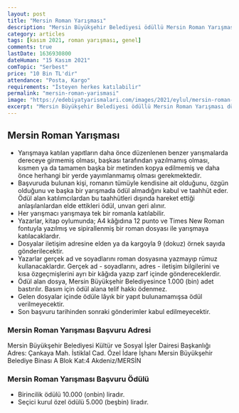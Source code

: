 ```yaml
---
layout: post
title: "Mersin Roman Yarışması"
description: "Mersin Büyükşehir Belediyesi ödüllü Mersin Roman Yarışması düzenleniyor."
category: articles
tags: [kasım 2021, roman yarışması, genel]
comments: true
lastDate: 1636930800 
dateHuman: "15 Kasım 2021"
comTopic: "Serbest"
price: "10 Bin TL'dir"
attendance: "Posta, Kargo"
requirements: "İsteyen herkes katılabilir"
permalink: "mersin-roman-yarismasi"
image: "https://edebiyatyarismalari.com/images/2021/eylul/mersin-roman-yarismasi.jpg"
excerpt: "Mersin Büyükşehir Belediyesi ödüllü Mersin Roman Yarışması düzenleniyor."
---
```


## Mersin Roman Yarışması
- Yarışmaya katılan yapıtların daha önce düzenlenen benzer yarışmalarda dereceye girmemiş olması, başkası tarafından yazılmamış olması, kısmen ya da tamamen başka bir metinden kopya edilmemiş ve daha önce herhangi bir yerde yayımlanmamış olması gerekmektedir.
- Başvuruda bulunan kişi, romanın tümüyle kendisine ait olduğunu, özgün olduğunu ve başka bir yarışmada ödül almadığını kabul ve taahhüt eder. Ödül alan katılımcılardan bu taahhütleri dışında hareket ettiği anlaşılanlardan elde ettikleri ödül, unvan geri alınır.
- Her yarışmacı yarışmaya tek bir romanla katılabilir.
- Yazarlar, kitap oylumunda; A4 kâğıdına 12 punto ve Times New Roman fontuyla yazılmış ve sipirallenmiş bir roman dosyası ile yarışmaya katılacaklardır.
- Dosyalar iletişim adresine elden ya da kargoyla 9 (dokuz) örnek sayıda gönderilecektir.
- Yazarlar gerçek ad ve soyadlarını roman dosyasına yazmayıp rümuz kullanacaklardır. Gerçek ad - soyadlarını, adres - iletişim bilgilerini ve kısa özgeçmişlerini ayrı bir kâğıda yazıp zarf içinde göndereceklerdir.
- Ödül alan dosya, Mersin Büyükşehir Belediyesince 1.000 (bin) adet bastırılır. Basım için ödül alana telif hakkı ödenmez.
- Gelen dosyalar içinde ödüle lâyık bir yapıt bulunamamışsa ödül verilmeyecektir.
- Son başvuru tarihinden sonraki gönderimler kabul edilmeyecektir.

### Mersin Roman Yarışması Başvuru Adresi
Mersin Büyükşehir Belediyesi Kültür ve Sosyal İşler Dairesi Başkanlığı  
Adres: Çankaya Mah. İstiklal Cad. Özel İdare İşhanı Mersin Büyükşehir Belediye Binası A Blok Kat:4 Akdeniz/MERSİN  

### Mersin Roman Yarışması Başvuru Ödülü
- Birincilik ödülü 10.000 (onbin) liradır. 
- Seçici kurul özel ödülü 5.000 (beşbin) liradır.

